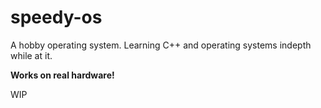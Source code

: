 # speedy-os
A hobby operating system. Learning C++ and operating systems indepth while at it.

**Works on real hardware!**

WIP